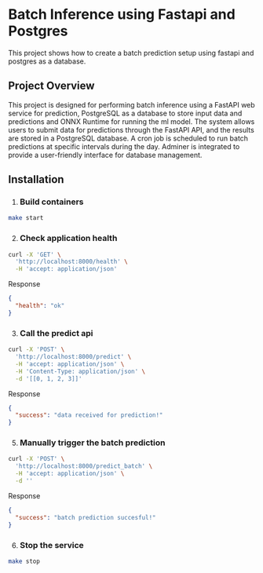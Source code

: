 # Batch Inference using Fastapi and Postgres

This project shows how to create a batch prediction setup using fastapi and postgres as a database.

## Project Overview

This project is designed for performing batch inference using a FastAPI web service for prediction, PostgreSQL as a database to store input data and predictions and ONNX Runtime for running the ml model. The system allows users to submit data for predictions through the FastAPI API, and the results are stored in a PostgreSQL database. A cron job is scheduled to run batch predictions at specific intervals during the day. Adminer is integrated to provide a user-friendly interface for database management.

## Installation

1. ### Build containers

```bash
make start
```

2. ### Check application health
```bash
curl -X 'GET' \
  'http://localhost:8000/health' \
  -H 'accept: application/json'
```

Response 
```json
{
  "health": "ok"
}

```

3. ### Call the predict api
```bash
curl -X 'POST' \
  'http://localhost:8000/predict' \
  -H 'accept: application/json' \
  -H 'Content-Type: application/json' \
  -d '[[0, 1, 2, 3]]'
```

Response 
```json
{
  "success": "data received for prediction!"
}

```

5. ### Manually trigger the batch prediction
```bash
curl -X 'POST' \
  'http://localhost:8000/predict_batch' \
  -H 'accept: application/json' \
  -d ''
```

Response 
```json
{
  "success": "batch prediction succesful!"
}
```

6. ### Stop the service

```bash
make stop
```
